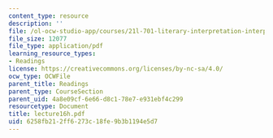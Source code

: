 ```yaml
---
content_type: resource
description: ''
file: /ol-ocw-studio-app/courses/21l-701-literary-interpretation-interpreting-poetry-fall-2003/6258fb212ff6273c18fe9b3b1194e5d7_lecture16h.pdf
file_size: 12077
file_type: application/pdf
learning_resource_types:
- Readings
license: https://creativecommons.org/licenses/by-nc-sa/4.0/
ocw_type: OCWFile
parent_title: Readings
parent_type: CourseSection
parent_uid: 4a8e09cf-6e66-d8c1-78e7-e931ebf4c299
resourcetype: Document
title: lecture16h.pdf
uid: 6258fb21-2ff6-273c-18fe-9b3b1194e5d7
---
```

